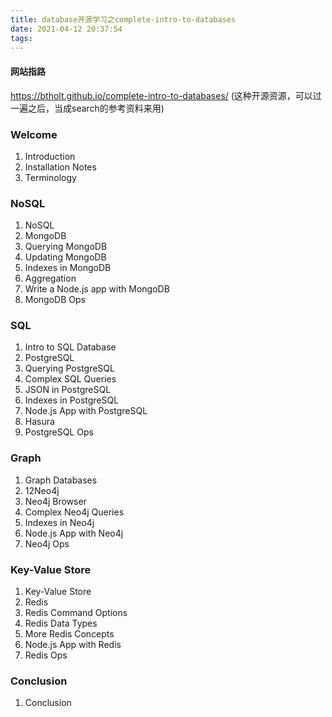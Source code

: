 ```yaml
---
title: database开源学习之complete-intro-to-databases
date: 2021-04-12 20:37:54
tags:
---
```

#### 网站指路
https://btholt.github.io/complete-intro-to-databases/
(这种开源资源，可以过一遍之后，当成search的参考资料来用)
### Welcome
1. Introduction
2. Installation Notes
3. Terminology
### NoSQL
1. NoSQL
2. MongoDB
3. Querying MongoDB
4. Updating MongoDB
5. Indexes in MongoDB
6. Aggregation
7. Write a Node.js app with MongoDB
8. MongoDB Ops

### SQL
1. Intro to SQL Database
2. PostgreSQL
3. Querying PostgreSQL
4. Complex SQL Queries
5. JSON in PostgreSQL
6. Indexes in PostgreSQL
7. Node.js App with PostgreSQL
8. Hasura
9. PostgreSQL Ops

### Graph
1. Graph Databases
2. 12Neo4j
3. Neo4j Browser
4. Complex Neo4j Queries
5. Indexes in Neo4j
6. Node.js App with Neo4j
7. Neo4j Ops
### Key-Value Store
1. Key-Value Store
2. Redis
3. Redis Command Options
4. Redis Data Types
5. More Redis Concepts
6. Node.js App with Redis
7. Redis Ops
### Conclusion
1. Conclusion